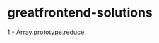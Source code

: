 # greatfrontend-solutions

[1 - Array.prototype.reduce](https://github.com/prikshit8/Array.prototype.reduce)

